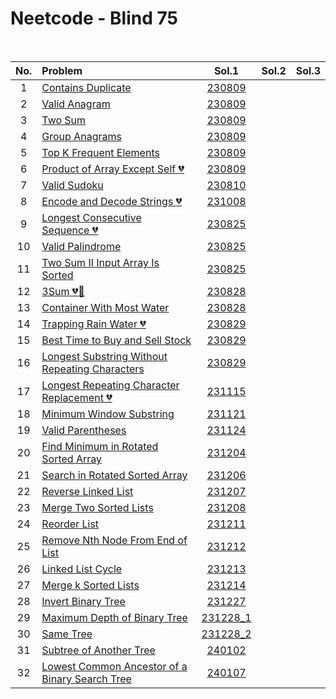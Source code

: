 # Neetcode - Blind 75

<br>

|No.|Problem|Sol.1|Sol.2|Sol.3|
|:-:|:------|:---:|:---:|:---:|
| 1|[Contains Duplicate](images/230809_01.png)|[230809](230809_01.py)|||
| 2|[Valid Anagram](images/valid-anagram.png)|[230809](230809_02.py)|||
| 3|[Two Sum](images/230809_03.png)|[230809](230809_03.py)|||
| 4|[Group Anagrams](images/230809_04.png)|[230809](230809_04.py)|||
| 5|[Top K Frequent Elements](images/230809_05.png)|[230809](230809_05.py)|||
| 6|[Product of Array Except Self :broken_heart:](images/230809_06.png)|[230809](230809_06.py)|||
| 7|[Valid Sudoku](images/230810_01.png)|[230810](230810_01.py)|||
| 8|[Encode and Decode Strings :broken_heart:](images/231008_01.png)|[231008](231008_01.py)|||
| 9|[Longest Consecutive Sequence :broken_heart:](images/230825_01.png)|[230825](230825_01.py)|||
|10|[Valid Palindrome](images/230825_02.png)|[230825](230825_02.py)|||
|11|[Two Sum II Input Array Is Sorted](images/230825_03.png)|[230825](230825_03.py)|||
|12|[3Sum :broken_heart::hammer:](images/230828_01.png)|[230828](230828_01.py)|||
|13|[Container With Most Water](images/230828_02.png)|[230828](230828_02.py)|||
|14|[Trapping Rain Water :broken_heart:](images/trapping-rain-water/description.png)|[230829](230829_01.py)|||
|15|[Best Time to Buy and Sell Stock](images/230829_01.png)|[230829](230829_02.py)|||
|16|[Longest Substring Without Repeating Characters](images/230829_02.png)|[230829](230829_03.py)|||
|17|[Longest Repeating Character Replacement :broken_heart:](images/231115.png)|[231115](231115.py)|||
|18|[Minimum Window Substring](images/231121.png)|[231121](231121.py)|||
|19|[Valid Parentheses](images/231124.png)|[231124](231124.py)|||
|20|[Find Minimum in Rotated Sorted Array](images/231204.png)|[231204](231204.py)|||
|21|[Search in Rotated Sorted Array](images/231206.png)|[231206](231206.py)|||
|22|[Reverse Linked List](images/231207.png)|[231207](231207.py)|||
|23|[Merge Two Sorted Lists](images/231208.png)|[231208](231208.py)|||
|24|[Reorder List](images/231211.png)|[231211](231211.py)|||
|25|[Remove Nth Node From End of List](images/231212.png)|[231212](231212.py)|||
|26|[Linked List Cycle](images/231213.png)|[231213](231213.py)|||
|27|[Merge k Sorted Lists](images/231214.png)|[231214](231214.py)|||
|28|[Invert Binary Tree](images/231227.png)|[231227](231227.py)|||
|29|[Maximum Depth of Binary Tree](images/231228_1.png)|[231228_1](231228_1.py)|||
|30|[Same Tree](images/231228_2.png)|[231228_2](231228_2.py)|||
|31|[Subtree of Another Tree](images/240102.png)|[240102](240102.py)|||
|32|[Lowest Common Ancestor of a Binary Search Tree](images/240107.png)|[240107](240107.py)|||